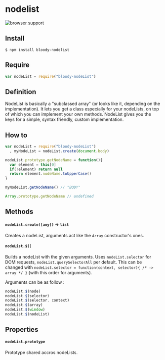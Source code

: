 # nodelist

[![browser support](https://ci.testling.com/bloodyowl/nodelist.png)](https://ci.testling.com/bloodyowl/nodelist)

## Install

```
$ npm install bloody-nodelist
```

## Require

```javascript
var nodeList = require("bloody-nodeList")
```

## Definition 

NodeList is basically a "subclassed array" (or looks like it, depending on the implementation). 
It lets you get a class especially for your nodeLists, on top of which you can implement your own methods. 
NodeList gives you the keys for a simple, syntax friendly, custom implementation. 

## How to

```javascript
var nodeList = require("bloody-nodeList")
  , myNodeList = nodeList.create(document.body)

nodeList.prototype.getNodeName = function(){
  var element = this[0]
  if(!element) return null
  return element.nodeName.toUpperCase()
}

myNodeList.getNodeName() // "BODY"

Array.prototype.getNodeName // undefined
```

## Methods

#### `nodeList.create([any])` -> `list`

Creates a nodeList, arguments act like the `Array` constructor's ones. 

#### `nodeList.$()`

Builds a nodeList with the given arguments. 
Uses `nodeList.selector` for DOM requests, `nodeList.querySelectorAll` per default. This can be changed with `nodeList.selector = function(context, selector){ /* -> array */ }` (with this order for arguments). 

Arguments can be as follow : 

```javascript
nodeList.$(node) 
nodeList.$(selector)
nodeList.$(selector, context)
nodeList.$(array)
nodeList.$(window)
nodeList.$(nodeList)
```

## Properties

#### `nodeList.prototype`

Prototype shared accros nodeLists. 
